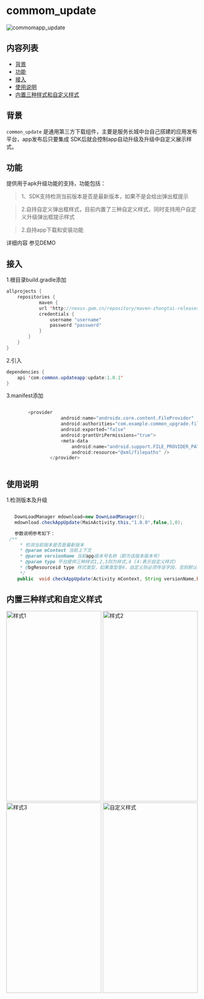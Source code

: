 # commom_update

![commomapp_update](https://img.shields.io/badge/build-1.0.1-brightgreen.svg?style=flat-square)
## 内容列表

- [背景](#背景)
- [功能](#功能)
- [接入](#接入)
- [使用说明](#使用说明)
- [内置三种样式和自定义样式](#内置三种样式和自定义样式)

## 背景

`common_update` 是通用第三方下载组件，主要是服务长城中台自己搭建的应用发布平台，app发布后只要集成
SDK后就会控制app自动升级及升级中自定义展示样式。

## 功能
提供用于apk升级功能的支持，功能包括：

> 1、SDK支持检测当前版本是否是最新版本，如果不是会给出弹出框提示

> 2.自持自定义弹出框样式，目前内置了三种自定义样式，同时支持用户自定义升级弹出框提示样式

> 2.自持app下载和安装功能



详细内容 参见DEMO
 
## 接入

1.根目录build.gradle添加

```java
allprojects {
    repositories {
            maven {
            url 'http://nexus.gwm.cn/repository/maven-zhongtai-releases/'
            credentials {
                username "username"
                password "password"
            }
        }
    }
}

```

2.引入


```java
dependencies {
    api 'com.common.updateapp:update:1.0.1'
}
```
3.manifest添加

```java

        <provider
                    android:name="androidx.core.content.FileProvider"
                    android:authorities="com.example.common_upgrade.fileProvider"
                    android:exported="false"
                    android:grantUriPermissions="true">
                    <meta-data
                        android:name="android.support.FILE_PROVIDER_PATHS"
                        android:resource="@xml/filepaths" />
                </provider>
    
```


## 使用说明

1.检测版本及升级

```java

   DownLoadManager mdownload=new DownLoadManager();
   mdownload.checkAppUpdate(MainActivity.this,"1.0.0",false,1,0);

   参数说明参考如下：
 /**
     * 检测当前版本是否是最新版本
     * @param mContext 当前上下文
     * @param versionName 当前app版本号名称（即为该版本版本号）
     * @param type 平台提供三种样式1,2,3则为样式,4 (4:表示自定义样式)
     * @bgResourceid type 样式类型，如果类型是4，自定义则必须传该字段，否则默认为0 就行
     */
    public  void checkAppUpdate(Activity mContext, String versionName,boolean force,int type,int bgResourceid)

```


## 内置三种样式和自定义样式

<img src="http://tiebapic.baidu.com/forum/pic/item/6d28b6003af33a871d83ae52d15c10385243b59a.jpg" width="250" height="500" alt="样式1"/>
<img src="http://tiebapic.baidu.com/forum/pic/item/82e23a87e950352a308f8b404443fbf2b3118b9a.jpg" width="250" height="500" alt="样式2"/>
<br/>
<img src="http://tiebapic.baidu.com/forum/pic/item/0e113af33a87e950c0f95d2407385343faf2b49a.jpg" width="250" height="500" alt="样式3"/>
<img src="http://tiebapic.baidu.com/forum/pic/item/addf36d3d539b600c820a1fffe50352ac75cb79a.jpg" width="250" height="500" alt="自定义样式"/>



